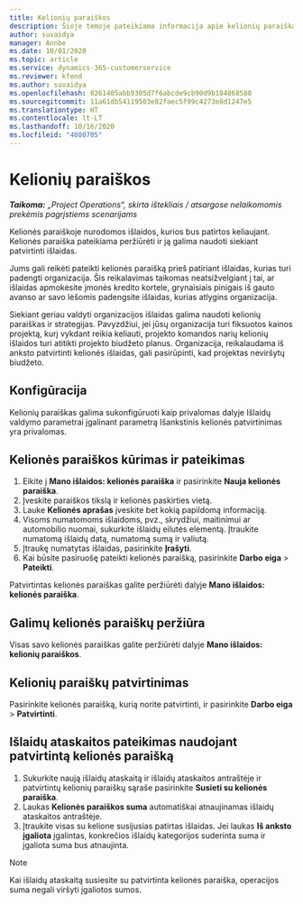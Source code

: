 ```yaml
---
title: Kelionių paraiškos
description: Šioje temoje pateikiama informacija apie kelionių paraiškas.
author: suvaidya
manager: Annbe
ms.date: 10/01/2020
ms.topic: article
ms.service: dynamics-365-customerservice
ms.reviewer: kfend
ms.author: suvaidya
ms.openlocfilehash: 0261405abb9305d7f6abcde9cb90d9b184868580
ms.sourcegitcommit: 11a61db54119503e82faec5f99c4273e8d1247e5
ms.translationtype: HT
ms.contentlocale: lt-LT
ms.lasthandoff: 10/16/2020
ms.locfileid: "4080705"
---
```

# <a name="travel-requisitions"></a>Kelionių paraiškos

_**Taikoma:** „Project Operations“, skirta ištekliais / atsargose nelaikomomis prekėmis pagrįstiems scenarijams_

Kelionės paraiškoje nurodomos išlaidos, kurios bus patirtos keliaujant. Kelionės paraiška pateikiama peržiūrėti ir ją galima naudoti siekiant patvirtinti išlaidas.

Jums gali reikėti pateikti kelionės paraišką prieš patiriant išlaidas, kurias turi padengti organizacija. Šis reikalavimas taikomas neatsižvelgiant į tai, ar išlaidas apmokėsite įmonės kredito kortele, grynaisiais pinigais iš gauto avanso ar savo lėšomis padengsite išlaidas, kurias atlygins organizacija.

Siekiant geriau valdyti organizacijos išlaidas galima naudoti kelionių paraiškas ir strategijas. Pavyzdžiui, jei jūsų organizacija turi fiksuotos kainos projektą, kurį vykdant reikia keliauti, projekto komandos narių kelionių išlaidos turi atitikti projekto biudžeto planus. Organizacija, reikalaudama iš anksto patvirtinti kelionės išlaidas, gali pasirūpinti, kad projektas neviršytų biudžeto.

## <a name="configuration"></a>Konfigūracija 

Kelionių paraiškas galima sukonfigūruoti kaip privalomas dalyje Išlaidų valdymo parametrai įgalinant parametrą Išankstinis kelionės patvirtinimas yra privalomas. 

## <a name="create-and-submit-a-travel-requisition"></a>Kelionės paraiškos kūrimas ir pateikimas

1. Eikite į **Mano išlaidos: kelionės paraiška** ir pasirinkite **Nauja kelionės paraiška**.
2. Įveskite paraiškos tikslą ir kelionės paskirties vietą.
3. Lauke **Kelionės aprašas** įveskite bet kokią papildomą informaciją. 
4. Visoms numatomoms išlaidoms, pvz., skrydžiui, maitinimui ar automobilio nuomai, sukurkite išlaidų eilutės elementą. Įtraukite numatomą išlaidų datą, numatomą sumą ir valiutą. 
5. Įtraukę numatytas išlaidas, pasirinkite **Įrašyti**.
6. Kai būsite pasiruošę pateikti kelionės paraišką, pasirinkite **Darbo eiga** > **Pateikti**.

Patvirtintas kelionės paraiškas galite peržiūrėti dalyje **Mano išlaidos: kelionės paraiška**. 

## <a name="view-available-travel-requisitions"></a>Galimų kelionės paraiškų peržiūra

Visas savo kelionės paraiškas galite peržiūrėti dalyje **Mano išlaidos: kelionių paraiškos**.

## <a name="approve-travel-requisitions"></a>Kelionių paraiškų patvirtinimas

Pasirinkite kelionės paraišką, kurią norite patvirtinti, ir pasirinkite **Darbo eiga** > **Patvirtinti**.  

## <a name="submit-an-expense-report-using-your-approved-travel-requisition"></a>Išlaidų ataskaitos pateikimas naudojant patvirtintą kelionės paraišką

1. Sukurkite naują išlaidų ataskaitą ir išlaidų ataskaitos antraštėje ir patvirtintų kelionių paraiškų sąraše pasirinkite **Susieti su kelionės paraiška**.
2. Laukas **Kelionės paraiškos suma** automatiškai atnaujinamas išlaidų ataskaitos antraštėje.
3. Įtraukite visas su kelione susijusias patirtas išlaidas. Jei laukas **Iš anksto įgaliota** įgalintas, konkrečios išlaidų kategorijos suderinta suma ir įgaliota suma bus atnaujinta.

> [!NOTE]
> Kai išlaidų ataskaitą susiesite su patvirtinta kelionės paraiška, operacijos suma negali viršyti įgaliotos sumos. 
